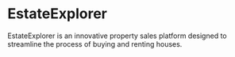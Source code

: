 # EstateExplorer
EstateExplorer is an innovative property sales platform designed to streamline the process of buying and renting houses.
